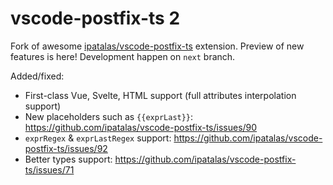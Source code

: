 # vscode-postfix-ts 2

Fork of awesome [ipatalas/vscode-postfix-ts](https://github.com/ipatalas/vscode-postfix-ts) extension. Preview of new features is here! Development happen on `next` branch.

Added/fixed:

- First-class Vue, Svelte, HTML support (full attributes interpolation support)
- New placeholders such as `{{exprLast}}`: <https://github.com/ipatalas/vscode-postfix-ts/issues/90>
- `exprRegex` & `exprLastRegex` support: <https://github.com/ipatalas/vscode-postfix-ts/issues/92>
- Better types support: <https://github.com/ipatalas/vscode-postfix-ts/issues/71>
